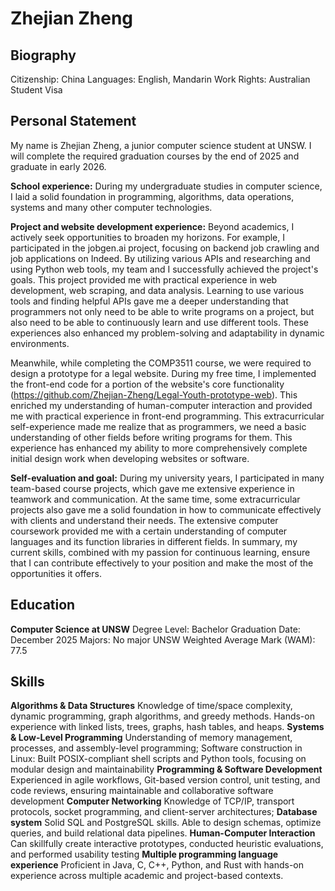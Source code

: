 # Zhejian Zheng
## Biography
Citizenship: China
Languages:   English, Mandarin
Work Rights: Australian Student Visa
## Personal Statement
My name is Zhejian Zheng, a junior computer science student at UNSW. I will complete the required graduation courses by the end of 2025 and graduate in early 2026.

**School experience:**
During my undergraduate studies in computer science, I laid a solid foundation in programming, algorithms, data operations, systems and many other computer technologies.

**Project and website development experience:**
Beyond academics, I actively seek opportunities to broaden my horizons. For example, I participated in the jobgen.ai project, focusing on backend job crawling and job applications on Indeed. By utilizing various APIs and researching and using Python web tools, my team and I successfully achieved the project's goals. This project provided me with practical experience in web development, web scraping, and data analysis. Learning to use various tools and finding helpful APIs gave me a deeper understanding that programmers not only need to be able to write programs on a project, but also need to be able to continuously learn and use different tools. These experiences also enhanced my problem-solving and adaptability in dynamic environments.

Meanwhile, while completing the COMP3511 course, we were required to design a prototype for a legal website. During my free time, I implemented the front-end code for a portion of the website's core functionality (https://github.com/Zhejian-Zheng/Legal-Youth-prototype-web). This enriched my understanding of human-computer interaction and provided me with practical experience in front-end programming. This extracurricular self-experience made me realize that as programmers, we need a basic understanding of other fields before writing programs for them. This experience has enhanced my ability to more comprehensively complete initial design work when developing websites or software.

**Self-evaluation and goal:**
During my university years, I participated in many team-based course projects, which gave me extensive experience in teamwork and communication. At the same time, some extracurricular projects also gave me a solid foundation in how to communicate effectively with clients and understand their needs. The extensive computer coursework provided me with a certain understanding of computer languages ​​and its function libraries in different fields. In summary, my current skills, combined with my passion for continuous learning, ensure that I can contribute effectively to your position and make the most of the opportunities it offers.

## Education
**Computer Science at UNSW**
Degree Level: Bachelor
Graduation Date: December 2025
Majors: No major
UNSW Weighted Average Mark (WAM): 77.5

## Skills
**Algorithms & Data Structures**
Knowledge of time/space complexity, dynamic programming, graph algorithms, and greedy methods. Hands-on experience with linked lists, trees, graphs, hash tables, and heaps.
**Systems & Low-Level Programming**
Understanding of memory management, processes, and assembly-level programming; Software construction in Linux: Built POSIX-compliant shell scripts and Python tools, focusing on modular design and maintainability **Programming & Software Development**
Experienced in agile workflows, Git-based version control, unit testing, and code reviews, ensuring maintainable and collaborative software development
**Computer Networking**
Knowledge of TCP/IP, transport protocols, socket programming, and client-server architectures;
**Database system**
Solid SQL and PostgreSQL skills. Able to design schemas, optimize queries, and build relational data pipelines.
**Human-Computer Interaction**
Can skillfully create interactive prototypes, conducted heuristic evaluations, and performed usability testing
**Multiple programming language experience**
Proficient in Java, C, C++, Python, and Rust with hands-on experience across multiple academic and project-based contexts.
